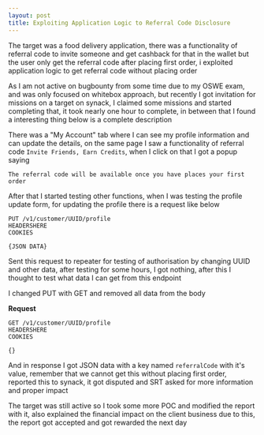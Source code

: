 ```yaml
---
layout: post
title: Exploiting Application Logic to Referral Code Disclosure
---
```

The target was a food delivery application, there was a functionality of referral code to invite someone and get cashback for that in the wallet but the user only get the referral code after placing first order, i exploited application logic to get referral code without placing order<!--more-->

As I am not active on bugbounty from some time due to my OSWE exam, and was only focused on whitebox approach, but recently I got invitation for missions on a target on synack, I claimed some missions and started completing that, it took nearly one hour to complete, in between that I found a interesting thing below is a complete description

There was a "My Account" tab where I can see my profile information and can update the details, on the same page I saw a functionality of referral code `Invite Friends, Earn Credits`, when I click on that I got a popup saying

```
The referral code will be available once you have places your first order
```

After that I started testing other functions, when I was testing the profile update form, for updating the profile there is a request like below

```
PUT /v1/customer/UUID/profile
HEADERSHERE
COOKIES

{JSON DATA}
```

Sent this request to repeater for testing of authorisation by changing UUID and other data, after testing for some hours, I got nothing, after this I thought to test what data I can get from this endpoint

I changed PUT with GET and removed all data from the body

**Request**

```
GET /v1/customer/UUID/profile
HEADERSHERE
COOKIES

{}
```

And in response I got JSON data with a key named `referralCode` with it's value, remember that we cannot get this without placing first order, reported this to synack, it got disputed and SRT asked for more information and proper impact

The target was still active so I took some more POC and modified the report with it, also explained the financial impact on the client business due to this, the report got accepted and got rewarded the next day
